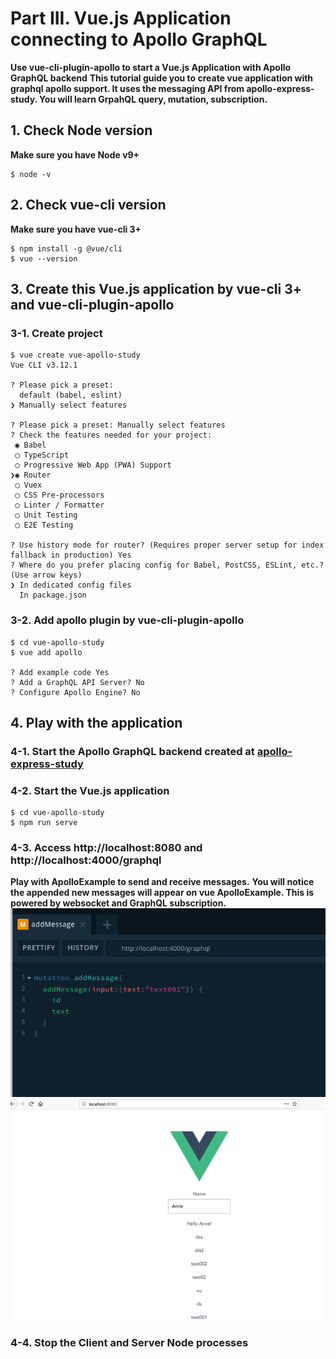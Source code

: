 # Part III. Vue.js Application connecting to Apollo GraphQL

**Use vue-cli-plugin-apollo to start a Vue.js Application with Apollo GraphQL backend**
**This tutorial guide you to create vue application with graphql apollo support. It uses the messaging API from apollo-express-study. You will learn GrpahQL query, mutation, subscription.**

## 1. Check Node version
**Make sure you have Node v9+**

```
$ node -v
```

## 2. Check vue-cli version
**Make sure you have vue-cli 3+**

```
$ npm install -g @vue/cli
$ vue --version
```

## 3. Create this Vue.js application by vue-cli 3+ and vue-cli-plugin-apollo
### 3-1. Create project
```
$ vue create vue-apollo-study
Vue CLI v3.12.1

? Please pick a preset: 
  default (babel, eslint) 
❯ Manually select features 

? Please pick a preset: Manually select features
? Check the features needed for your project: 
 ◉ Babel
 ◯ TypeScript
 ◯ Progressive Web App (PWA) Support
❯◉ Router
 ◯ Vuex
 ◯ CSS Pre-processors
 ◯ Linter / Formatter
 ◯ Unit Testing
 ◯ E2E Testing

? Use history mode for router? (Requires proper server setup for index fallback in production) Yes
? Where do you prefer placing config for Babel, PostCSS, ESLint, etc.? (Use arrow keys)
❯ In dedicated config files 
  In package.json 

```

### 3-2. Add apollo plugin by vue-cli-plugin-apollo
```
$ cd vue-apollo-study
$ vue add apollo

? Add example code Yes
? Add a GraphQL API Server? No
? Configure Apollo Engine? No
```

## 4. Play with the application
### 4-1. Start the Apollo GraphQL backend created at [apollo-express-study](apollo-express-study/apollo-express-study.MD#5-play-with-the-messaging-api)

### 4-2. Start the Vue.js application
```
$ cd vue-apollo-study
$ npm run serve
```

### 4-3. Access http://localhost:8080 and http://localhost:4000/graphql
**Play with ApolloExample to send and receive messages.**
**You will notice the appended new messages will appear on vue ApolloExample. This is powered by websocket and GraphQL subscription.**
![Playground](vue-apollo-study/playground.png "Playground")
![Vue](vue-apollo-study/vue.png "Playground")

### 4-4. Stop the Client and Server Node processes

